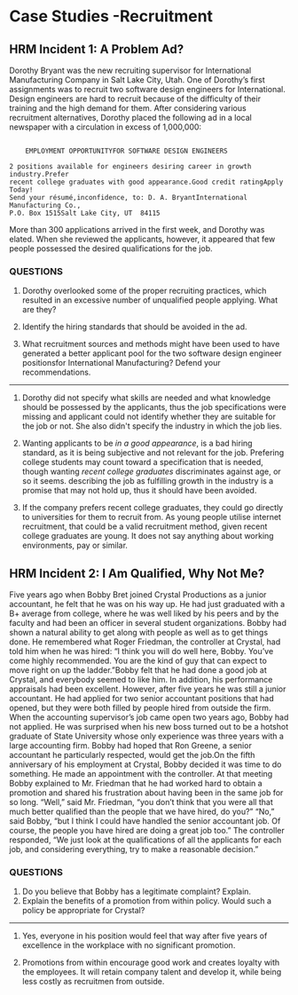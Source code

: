 # Case Studies -Recruitment

## HRM Incident 1: A Problem Ad? 

Dorothy Bryant was the new recruiting supervisor for International Manufacturing
Company in Salt Lake City, Utah. One of Dorothy’s first assignments was to
recruit two software design engineers for International. Design engineers are
hard to recruit because of the difficulty of their training and the high demand
for them. After considering various recruitment alternatives, Dorothy placed the
following ad in a local newspaper with a circulation in excess of 1,000,000:

```

    EMPLOYMENT OPPORTUNITYFOR SOFTWARE DESIGN ENGINEERS

2 positions available for engineers desiring career in growth industry.Prefer
recent college graduates with good appearance.Good credit ratingApply Today!
Send your résumé,inconfidence, to: D. A. BryantInternational Manufacturing Co.,
P.O. Box 1515Salt Lake City, UT  84115    

```

More than 300 applications arrived in the first week, and Dorothy was elated.
When she reviewed the applicants, however, it appeared that few people possessed
the desired qualifications for the job.


### QUESTIONS

1. Dorothy overlooked some of the proper recruiting practices, which resulted in
   an excessive number of unqualified people applying. What are they?

2. Identify the hiring standards that should be avoided in the ad.   

3. What recruitment sources and methods might have been used to have generated a
   better applicant pool for the two software design engineer positionsfor
   International Manufacturing? Defend your recommendations.

--------------------------------------------------------------------------------

1. Dorothy did not specify what skills are needed and what knowledge should be
   possessed by the applicants, thus the job specifications were missing and
   applicant could not identify whether they are suitable for the job or not.
   She also didn't specify the industry in which the job lies. 

2. Wanting applicants to be *in a good appearance*, is a bad hiring standard, as
   it is being subjective and not relevant for the job. Prefering college
   students may count toward a specification that is needed, though wanting
   *recent college graduates* discriminates against age, or so it seems.
   describing the job as fulfilling growth in the industry is a promise that may
   not hold up, thus it should have been avoided.

3. If the company prefers recent college graduates, they could go directly to
   universities for them to recruit from. As young people utilise internet
   recruitment, that could be a valid recruitment method, given recent college
   graduates are young. It does not say anything about working environments, pay
   or similar.

## HRM Incident 2: I Am Qualified, Why Not Me? 

Five years ago when Bobby Bret joined Crystal Productions as a junior
accountant, he felt that he was on his way up. He had just graduated with a B+
average from college, where he was well liked by his peers and by the faculty
and had been an officer in several student organizations. Bobby had shown a
natural ability to get along with people as well as to get things done. He
remembered what Roger Friedman, the controller at Crystal, had told him when he
was hired: “I think you will do well here, Bobby. You’ve come highly
recommended. You are the kind of guy that can expect to move right on up the
ladder.”Bobby felt that he had done a good job at Crystal, and everybody seemed
to like him. In addition, his performance appraisals had been excellent.
However, after five years he was still a junior accountant. He had applied for
two senior accountant positions that had opened, but they were both filled by
people hired from outside the firm. When the accounting supervisor’s job came
open two years ago, Bobby had not applied. He was surprised when his new boss
turned out to be a hotshot graduate of State University whose only experience
was three years with a large accounting firm. Bobby had hoped that Ron Greene, a
senior accountant he particularly respected, would get the job.On the fifth
anniversary of his employment at Crystal, Bobby decided it was time to do
something. He made an appointment with the controller. At that meeting Bobby
explained to Mr. Friedman that he had worked hard to obtain a promotion and
shared his frustration about having been in the same job for so long. “Well,”
said Mr. Friedman, “you don’t think that you were all that much better qualified
than the people that we have hired, do you?” “No,” said Bobby, “but I think I
could have handled the senior accountant job. Of course, the people you have
hired are doing a great job too.” The controller responded, “We just look at the
qualifications of all the applicants for each job, and considering everything,
try to make a reasonable decision.”

### QUESTIONS

1. Do you believe that Bobby has a legitimate complaint? Explain.
2. Explain the benefits of a promotion from within policy. Would such a policy
   be appropriate for Crystal?

-------------------------------------------------------------------------------

1. Yes, everyone in his position would feel that way after five years of
   excellence in the workplace with no significant promotion.

2. Promotions from within encourage good work and creates loyalty with the
   employees. It will retain company talent and develop it, while being less
   costly as recruitmen from outside.



